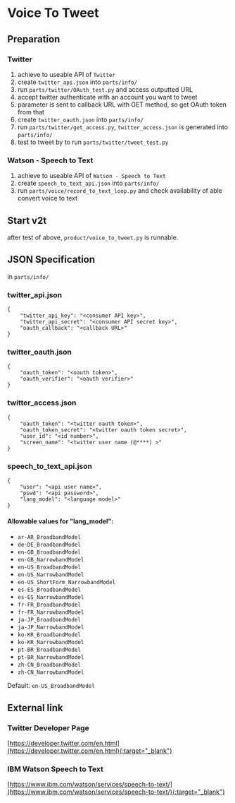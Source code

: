# Voice To Tweet
## Preparation
### Twitter
1. achieve to useable API of `Twitter`
2. create `twitter_api.json` into `parts/info/`
3. run `parts/twitter/OAuth_test.py` and access outputted URL
4. accept twitter authenticate with an account you want to tweet
5. parameter is sent to callback URL with GET method, so get OAuth token from that
6. create `twitter_oauth.json` into `parts/info/`
7. run `parts/twitter/get_access.py`, `twitter_access.json` is generated into `parts/info/`
8. test to tweet by to run `parts/twitter/tweet_test.py`

### Watson - Speech to Text
1. achieve to useable API of `Watson - Speech to Text`
2. create `speech_to_text_api.json` into `parts/info/`
3. run `parts/voice/record_to_text_loop.py` and check availability of able convert voice to text

## Start v2t
after test of above, `product/voice_to_tweet.py` is runnable. 

## JSON Specification
in `parts/info/`
### twitter_api.json
```
{
    "twitter_api_key": "<consumer API key>",
    "twitter_api_secret": "<consumer API secret key>",
    "oauth_callback": "<callback URL>"
}
```
### twitter_oauth.json
```
{
    "oauth_token": "<oauth token>",
    "oauth_verifier": "<oauth verifier>"
}
```
### twitter_access.json
```
{
    "oauth_token": "<twitter oauth token>",
    "oauth_token_secret": "<twitter oauth token secret>",
    "user_id": "<id number>",
    "screen_name": "<twitter user name (@****) >"
}
```
### speech_to_text_api.json
```
{
    "user": "<api user name>",
    "pswd": "<api password>",
    "lang_model": "<language model>"
}
```

#### Allowable values for "lang_model": 
- `ar-AR_BroadbandModel`
- `de-DE_BroadbandModel`
- `en-GB_BroadbandModel`
- `en-GB_NarrowbandModel`
- `en-US_BroadbandModel`
- `en-US_NarrowbandModel`
- `en-US_ShortForm_NarrowbandModel`
- `es-ES_BroadbandModel`
- `es-ES_NarrowbandModel`
- `fr-FR_BroadbandModel`
- `fr-FR_NarrowbandModel`
- `ja-JP_BroadbandModel`
- `ja-JP_NarrowbandModel`
- `ko-KR_BroadbandModel`
- `ko-KR_NarrowbandModel`
- `pt-BR_BroadbandModel`
- `pt-BR_NarrowbandModel`
- `zh-CN_BroadbandModel`
- `zh-CN_NarrowbandModel`

Default: `en-US_BroadbandModel`

## External link
### Twitter Developer Page
[https://developer.twitter.com/en.html](https://developer.twitter.com/en.html){:target="_blank"}
### IBM Watson Speech to Text
[https://www.ibm.com/watson/services/speech-to-text/](https://www.ibm.com/watson/services/speech-to-text/){:target="_blank"}